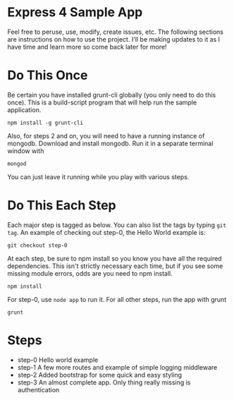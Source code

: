 Express 4 Sample App
====================

Feel free to peruse, use, modify, create issues, etc. The following sections are instructions on how to use the project. I'll be making updates to it as I have time and learn more so come back later for more!

Do This Once
============
Be certain you have installed grunt-cli globally (you only need to do this once). This is a build-script program
that will help run the sample application.

```npm install -g grunt-cli```

Also, for steps 2 and on, you will need to have a running instance of mongodb. Download 
and install mongodb. Run it in a separate terminal window with

```mongod ```

You can just leave it running while you play with various steps.

Do This Each Step
=================
Each major step is tagged as below. You can also list the tags by typing ```git tag```. An example of checking out step-0, the Hello World example is:

```git checkout step-0```

At each step, be sure to npm install so you know you have all the required dependencies. This
isn't strictly necessary each time, but if you see some missing module errors, odds are you need
to npm install.

```npm install```

For step-0, use ```node app``` to run it. For all other steps, run the app with grunt

```grunt ```

Steps
=====
* step-0 Hello world example
* step-1 A few more routes and example of simple logging middleware
* step-2 Added bootstrap for some quick and easy styling
* step-3 An almost complete app. Only thing really missing is authentication
